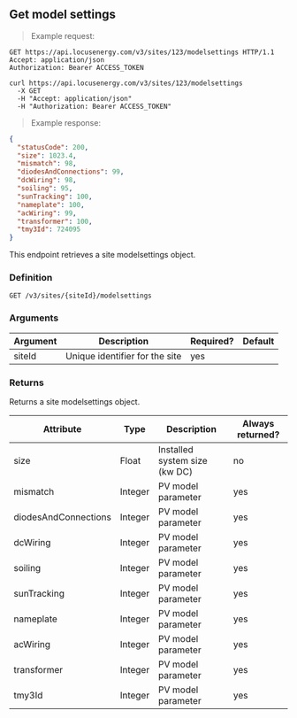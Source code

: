 ## Get model settings

> Example request:

```http
GET https://api.locusenergy.com/v3/sites/123/modelsettings HTTP/1.1
Accept: application/json
Authorization: Bearer ACCESS_TOKEN
```

```shell
curl https://api.locusenergy.com/v3/sites/123/modelsettings
  -X GET
  -H "Accept: application/json"
  -H "Authorization: Bearer ACCESS_TOKEN"
```

> Example response:

```json
{
  "statusCode": 200,
  "size": 1023.4,
  "mismatch": 98,
  "diodesAndConnections": 99,
  "dcWiring": 98,
  "soiling": 95,
  "sunTracking": 100,
  "nameplate": 100,
  "acWiring": 99,
  "transformer": 100,
  "tmy3Id": 724095
}
```

This endpoint retrieves a site modelsettings object.

### Definition

`GET /v3/sites/{siteId}/modelsettings`

### Arguments

Argument | Description | Required? | Default
--- | --- | --- | ---
siteId | Unique identifier for the site | yes |

### Returns

Returns a site modelsettings object.

Attribute | Type| Description | Always returned?
---|---|---|---
size | Float | Installed system size (kw DC) | no
mismatch | Integer | PV model parameter | yes
diodesAndConnections | Integer | PV model parameter | yes
dcWiring | Integer | PV model parameter | yes
soiling | Integer | PV model parameter | yes
sunTracking | Integer | PV model parameter | yes
nameplate | Integer | PV model parameter | yes
acWiring | Integer | PV model parameter | yes
transformer | Integer | PV model parameter | yes
tmy3Id | Integer | PV model parameter | yes
